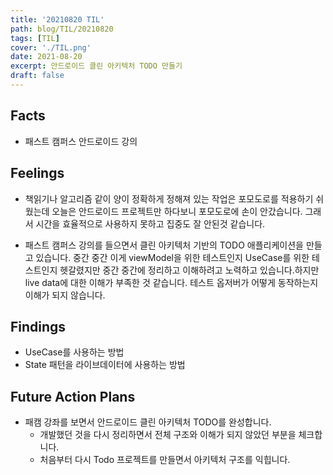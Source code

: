 ```yaml
---
title: '20210820 TIL'
path: blog/TIL/20210820
tags: [TIL]
cover: './TIL.png'
date: 2021-08-20
excerpt: 안드로이드 클린 아키텍처 TODO 만들기
draft: false
---
```


## Facts

- 패스트 캠퍼스 안드로이드 강의

## Feelings

- 책읽기나 알고리즘 같이 양이 정확하게 정해져 있는 작업은 포모도로를 적용하기 쉬웠는데 오늘은 안드로이드 프로젝트만 하다보니 포모도로에 손이 안갔습니다. 그래서 시간을 효율적으로 사용하지 못하고 집중도 잘 안된것 같습니다.

- 패스트 캠퍼스 강의를 들으면서 클린 아키텍처 기반의 TODO 애플리케이션을 만들고 있습니다. 중간 중간 이게 viewModel을 위한 테스트인지 UseCase를 위한 테스트인지 헷갈렸지만 중간 중간에 정리하고 이해하려고 노력하고 있습니다.하지만 live data에 대한 이해가 부족한 것 같습니다. 테스트 옵저버가 어떻게 동작하는지 이해가 되지 않습니다.

## Findings

- UseCase를 사용하는 방법
- State 패턴을 라이브데이터에 사용하는 방법

## Future Action Plans

- 패캠 강좌를 보면서 안드로이드 클린 아키텍처 TODO를 완성합니다.
  - 개발했던 것을 다시 정리하면서 전체 구조와 이해가 되지 않았던 부분을 체크합니다.
  - 처음부터 다시 Todo 프로젝트를 만들면서 아키텍처 구조를 익힙니다.
